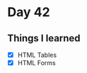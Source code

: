 Day 42
===============================================================================

Things I learned
-------------------------------------------------------------------------------

- [x] HTML Tables
- [x] HTML Forms